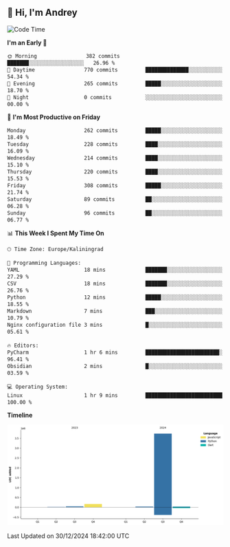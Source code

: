 ## 👋 Hi, I'm Andrey

<!--START_SECTION:waka-->
![Code Time](http://img.shields.io/badge/Code%20Time-665%20hrs%2021%20mins-blue)

**I'm an Early 🐤** 

```text
🌞 Morning                382 commits         ███████░░░░░░░░░░░░░░░░░░   26.96 % 
🌆 Daytime                770 commits         ██████████████░░░░░░░░░░░   54.34 % 
🌃 Evening                265 commits         █████░░░░░░░░░░░░░░░░░░░░   18.70 % 
🌙 Night                  0 commits           ░░░░░░░░░░░░░░░░░░░░░░░░░   00.00 % 
```
📅 **I'm Most Productive on Friday** 

```text
Monday                   262 commits         █████░░░░░░░░░░░░░░░░░░░░   18.49 % 
Tuesday                  228 commits         ████░░░░░░░░░░░░░░░░░░░░░   16.09 % 
Wednesday                214 commits         ████░░░░░░░░░░░░░░░░░░░░░   15.10 % 
Thursday                 220 commits         ████░░░░░░░░░░░░░░░░░░░░░   15.53 % 
Friday                   308 commits         █████░░░░░░░░░░░░░░░░░░░░   21.74 % 
Saturday                 89 commits          ██░░░░░░░░░░░░░░░░░░░░░░░   06.28 % 
Sunday                   96 commits          ██░░░░░░░░░░░░░░░░░░░░░░░   06.77 % 
```


📊 **This Week I Spent My Time On** 

```text
🕑︎ Time Zone: Europe/Kaliningrad

💬 Programming Languages: 
YAML                     18 mins             ███████░░░░░░░░░░░░░░░░░░   27.29 % 
CSV                      18 mins             ███████░░░░░░░░░░░░░░░░░░   26.76 % 
Python                   12 mins             █████░░░░░░░░░░░░░░░░░░░░   18.55 % 
Markdown                 7 mins              ███░░░░░░░░░░░░░░░░░░░░░░   10.79 % 
Nginx configuration file 3 mins              █░░░░░░░░░░░░░░░░░░░░░░░░   05.61 % 

🔥 Editors: 
PyCharm                  1 hr 6 mins         ████████████████████████░   96.41 % 
Obsidian                 2 mins              █░░░░░░░░░░░░░░░░░░░░░░░░   03.59 % 

💻 Operating System: 
Linux                    1 hr 9 mins         █████████████████████████   100.00 % 
```

**Timeline**

![Lines of Code chart](https://raw.githubusercontent.com/Mist3s/Mist3s/main/assets/bar_graph.png)


 Last Updated on 30/12/2024 18:42:00 UTC
<!--END_SECTION:waka-->

